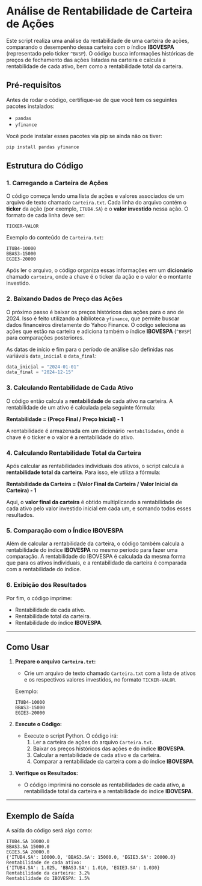 # **Análise de Rentabilidade de Carteira de Ações**

Este script realiza uma análise da rentabilidade de uma carteira de ações, comparando o desempenho dessa carteira com o índice **IBOVESPA** (representado pelo ticker `^BVSP`). O código busca informações históricas de preços de fechamento das ações listadas na carteira e calcula a rentabilidade de cada ativo, bem como a rentabilidade total da carteira.

## **Pré-requisitos**

Antes de rodar o código, certifique-se de que você tem os seguintes pacotes instalados:

- `pandas`
- `yfinance`

Você pode instalar esses pacotes via pip se ainda não os tiver:

```bash
pip install pandas yfinance
```

## **Estrutura do Código**

### 1. **Carregando a Carteira de Ações**

O código começa lendo uma lista de ações e valores associados de um arquivo de texto chamado `Carteira.txt`. Cada linha do arquivo contém o **ticker** da ação (por exemplo, `ITUB4.SA`) e o **valor investido** nessa ação. O formato de cada linha deve ser:

```
TICKER-VALOR
```

Exemplo do conteúdo de `Carteira.txt`:

```
ITUB4-10000
BBAS3-15000
EGIE3-20000
```

Após ler o arquivo, o código organiza essas informações em um **dicionário** chamado `carteira`, onde a chave é o ticker da ação e o valor é o montante investido.

### 2. **Baixando Dados de Preço das Ações**

O próximo passo é baixar os preços históricos das ações para o ano de 2024. Isso é feito utilizando a biblioteca `yfinance`, que permite buscar dados financeiros diretamente do Yahoo Finance. O código seleciona as ações que estão na carteira e adiciona também o índice **IBOVESPA** (`^BVSP`) para comparações posteriores.

As datas de início e fim para o período de análise são definidas nas variáveis `data_inicial` e `data_final`:

```python
data_inicial = "2024-01-01"
data_final = "2024-12-15"
```

### 3. **Calculando Rentabilidade de Cada Ativo**

O código então calcula a **rentabilidade** de cada ativo na carteira. A rentabilidade de um ativo é calculada pela seguinte fórmula:

**Rentabilidade = (Preço Final / Preço Inicial) - 1**

A rentabilidade é armazenada em um dicionário `rentabilidades`, onde a chave é o ticker e o valor é a rentabilidade do ativo.

### 4. **Calculando Rentabilidade Total da Carteira**

Após calcular as rentabilidades individuais dos ativos, o script calcula a **rentabilidade total da carteira**. Para isso, ele utiliza a fórmula:

**Rentabilidade da Carteira = (Valor Final da Carteira / Valor Inicial da Carteira) - 1**

Aqui, o **valor final da carteira** é obtido multiplicando a rentabilidade de cada ativo pelo valor investido inicial em cada um, e somando todos esses resultados.

### 5. **Comparação com o Índice IBOVESPA**

Além de calcular a rentabilidade da carteira, o código também calcula a rentabilidade do índice **IBOVESPA** no mesmo período para fazer uma comparação. A rentabilidade do IBOVESPA é calculada da mesma forma que para os ativos individuais, e a rentabilidade da carteira é comparada com a rentabilidade do índice.

### 6. **Exibição dos Resultados**

Por fim, o código imprime:

- Rentabilidade de cada ativo.
- Rentabilidade total da carteira.
- Rentabilidade do índice **IBOVESPA**.

---

## **Como Usar**

1. **Prepare o arquivo `Carteira.txt`:** 
   - Crie um arquivo de texto chamado `Carteira.txt` com a lista de ativos e os respectivos valores investidos, no formato `TICKER-VALOR`.

   Exemplo:

   ```
   ITUB4-10000
   BBAS3-15000
   EGIE3-20000
   ```

2. **Execute o Código:**
   - Execute o script Python. O código irá:
     1. Ler a carteira de ações do arquivo `Carteira.txt`.
     2. Baixar os preços históricos das ações e do índice **IBOVESPA**.
     3. Calcular a rentabilidade de cada ativo e da carteira.
     4. Comparar a rentabilidade da carteira com a do índice **IBOVESPA**.

3. **Verifique os Resultados:**
   - O código imprimirá no console as rentabilidades de cada ativo, a rentabilidade total da carteira e a rentabilidade do índice **IBOVESPA**.

---

## **Exemplo de Saída**

A saída do código será algo como:

```
ITUB4.SA 10000.0
BBAS3.SA 15000.0
EGIE3.SA 20000.0
{'ITUB4.SA': 10000.0, 'BBAS3.SA': 15000.0, 'EGIE3.SA': 20000.0}
Rentabilidade de cada ativo:
{'ITUB4.SA': 1.025, 'BBAS3.SA': 1.010, 'EGIE3.SA': 1.030}
Rentabilidade da carteira: 3.2%
Rentabilidade do IBOVESPA: 1.5%
```
